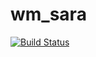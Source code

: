 # wm_sara
[![Build Status](https://travis-ci.org/lucasmaurice/wm_sara.svg?branch=master)](https://travis-ci.org/lucasmaurice/wm_sara)
